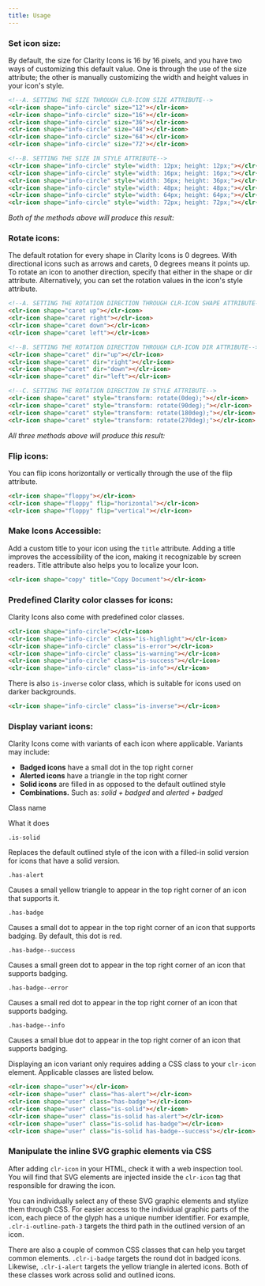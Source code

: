 ```yaml
---
title: Usage
---
```


### Set icon size:

By default, the size for Clarity Icons is 16 by 16 pixels, and you have two ways of customizing this default value. One is through the use of the size attribute; the other is manually customizing the width and height values in your icon's style.

<doc-code>

```html
<!--A. SETTING THE SIZE THROUGH CLR-ICON SIZE ATTRIBUTE-->
<clr-icon shape="info-circle" size="12"></clr-icon>
<clr-icon shape="info-circle" size="16"></clr-icon>
<clr-icon shape="info-circle" size="36"></clr-icon>
<clr-icon shape="info-circle" size="48"></clr-icon>
<clr-icon shape="info-circle" size="64"></clr-icon>
<clr-icon shape="info-circle" size="72"></clr-icon>

<!--B. SETTING THE SIZE IN STYLE ATTRIBUTE-->
<clr-icon shape="info-circle" style="width: 12px; height: 12px;"></clr-icon>
<clr-icon shape="info-circle" style="width: 16px; height: 16px;"></clr-icon>
<clr-icon shape="info-circle" style="width: 36px; height: 36px;"></clr-icon>
<clr-icon shape="info-circle" style="width: 48px; height: 48px;"></clr-icon>
<clr-icon shape="info-circle" style="width: 64px; height: 64px;"></clr-icon>
<clr-icon shape="info-circle" style="width: 72px; height: 72px;"></clr-icon>
```

</doc-code>

_Both of the methods above will produce this result:_

### Rotate icons:

The default rotation for every shape in Clarity Icons is 0 degrees. With directional icons such as arrows and carets, 0 degrees means it points up. To rotate an icon to another direction, specify that either in the shape or dir attribute. Alternatively, you can set the rotation values in the icon's style attribute.

<doc-code>

```html
<!--A. SETTING THE ROTATION DIRECTION THROUGH CLR-ICON SHAPE ATTRIBUTE-->
<clr-icon shape="caret up"></clr-icon>
<clr-icon shape="caret right"></clr-icon>
<clr-icon shape="caret down"></clr-icon>
<clr-icon shape="caret left"></clr-icon>

<!--B. SETTING THE ROTATION DIRECTION THROUGH CLR-ICON DIR ATTRIBUTE-->
<clr-icon shape="caret" dir="up"></clr-icon>
<clr-icon shape="caret" dir="right"></clr-icon>
<clr-icon shape="caret" dir="down"></clr-icon>
<clr-icon shape="caret" dir="left"></clr-icon>

<!--C. SETTING THE ROTATION DIRECTION IN STYLE ATTRIBUTE-->
<clr-icon shape="caret" style="transform: rotate(0deg);"></clr-icon>
<clr-icon shape="caret" style="transform: rotate(90deg);"></clr-icon>
<clr-icon shape="caret" style="transform: rotate(180deg);"></clr-icon>
<clr-icon shape="caret" style="transform: rotate(270deg);"></clr-icon>
```

</doc-code>

_All three methods above will produce this result:_

### Flip icons:

You can flip icons horizontally or vertically through the use of the flip attribute.

<doc-code>

```html
<clr-icon shape="floppy"></clr-icon>
<clr-icon shape="floppy" flip="horizontal"></clr-icon>
<clr-icon shape="floppy" flip="vertical"></clr-icon>
```

</doc-code>

### Make Icons Accessible:

Add a custom title to your icon using the `title` attribute. Adding a title improves the accessibility of the icon, making it recognizable by screen readers. Title attribute also helps you to localize your Icon.

<doc-code>

```html
<clr-icon shape="copy" title="Copy Document"></clr-icon>
```

</doc-code>

### Predefined Clarity color classes for icons:

Clarity Icons also come with predefined color classes.

<doc-code>

```html
<clr-icon shape="info-circle"></clr-icon>
<clr-icon shape="info-circle" class="is-highlight"></clr-icon>
<clr-icon shape="info-circle" class="is-error"></clr-icon>
<clr-icon shape="info-circle" class="is-warning"></clr-icon>
<clr-icon shape="info-circle" class="is-success"></clr-icon>
<clr-icon shape="info-circle" class="is-info"></clr-icon>
```

</doc-code>

There is also `is-inverse` color class, which is suitable for icons used on darker backgrounds.

<doc-code>

```html
<clr-icon shape="info-circle" class="is-inverse"></clr-icon>
```

</doc-code>

### Display variant icons:

Clarity Icons come with variants of each icon where applicable. Variants may include:

- **Badged icons** have a small dot in the top right corner
- **Alerted icons** have a triangle in the top right corner
- **Solid icons** are filled in as opposed to the default outlined style
- **Combinations.** Such as: _solid + badged_ and _alerted + badged_

Class name

What it does

`.is-solid`

Replaces the default outlined style of the icon with a filled-in solid version for icons that have a solid version.

`.has-alert`

Causes a small yellow triangle to appear in the top right corner of an icon that supports it.

`.has-badge`

Causes a small dot to appear in the top right corner of an icon that supports badging. By default, this dot is red.

`.has-badge--success`

Causes a small green dot to appear in the top right corner of an icon that supports badging.

`.has-badge--error`

Causes a small red dot to appear in the top right corner of an icon that supports badging.

`.has-badge--info`

Causes a small blue dot to appear in the top right corner of an icon that supports badging.

Displaying an icon variant only requires adding a CSS class to your `clr-icon` element. Applicable classes are listed below.

<doc-code>

```html
<clr-icon shape="user"></clr-icon>
<clr-icon shape="user" class="has-alert"></clr-icon>
<clr-icon shape="user" class="has-badge"></clr-icon>
<clr-icon shape="user" class="is-solid"></clr-icon>
<clr-icon shape="user" class="is-solid has-alert"></clr-icon>
<clr-icon shape="user" class="is-solid has-badge"></clr-icon>
<clr-icon shape="user" class="is-solid has-badge--success"></clr-icon>
```

</doc-code>

### Manipulate the inline SVG graphic elements via CSS

After adding `clr-icon` in your HTML, check it with a web inspection tool. You will find that SVG elements are injected inside the `clr-icon` tag that responsible for drawing the icon.

You can individually select any of these SVG graphic elements and stylize them through CSS. For easier access to the individual graphic parts of the icon, each piece of the glyph has a unique number identifier. For example, `.clr-i-outline-path-3` targets the third path in the outlined version of an icon.

There are also a couple of common CSS classes that can help you target common elements. `.clr-i-badge` targets the round dot in badged icons. Likewise, `.clr-i-alert` targets the yellow triangle in alerted icons. Both of these classes work across solid and outlined icons.
